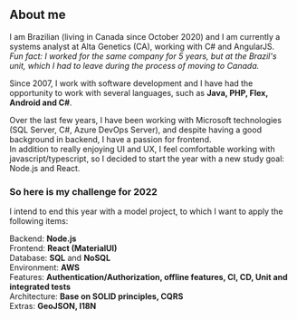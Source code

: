 ## About me
I am Brazilian (living in Canada since October 2020) and I am currently a systems analyst at Alta Genetics (CA), working with C# and AngularJS.  
_Fun fact: I worked for the same company for 5 years, but at the Brazil's unit, which I had to leave during the process of moving to Canada._

Since 2007, I work with software development and I have had the opportunity to work with several languages, such as **Java, PHP, Flex, Android and C#**.

Over the last few years, I have been working with Microsoft technologies (SQL Server, C#, Azure DevOps Server), and despite having a good background in backend, I have a passion for frontend.  
In addition to really enjoying UI and UX, I feel comfortable working with javascript/typescript, so I decided to start the year with a new study goal: Node.js and React.

### So here is my challenge for 2022

I intend to end this year with a model project, to which I want to apply the following items:

Backend: **Node.js**  
Frontend: **React (MaterialUI)**  
Database: **SQL** and **NoSQL**  
Environment: **AWS**  
Features: **Authentication/Authorization, offline features, CI, CD, Unit and integrated tests**  
Architecture: **Base on SOLID principles, CQRS**  
Extras: **GeoJSON, I18N**
